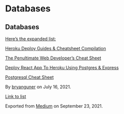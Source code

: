 # Databases

## Databases

[Here’s the expanded list:](https://medium.com/p/f1bbcd632fd0)

[Heroku Deploy Guides & Cheatsheet Compilation](https://medium.com/p/b2897b69ce02)

[The Penultimate Web Developer’s Cheat Sheet](https://medium.com/p/a02a423139a4)

[Deploy React App To Heroku Using Postgres & Express](https://medium.com/p/70b7ea807986)

[Postgresql Cheat Sheet](https://medium.com/p/718b813d3e31)

By <a href="https://medium.com/@bryanguner" class="p-author h-card">bryanguner</a> on July 16, 2021.

[Link to list](https://medium.com/@bryanguner/list/0450e8638729)

Exported from [Medium](https://medium.com) on September 23, 2021.
